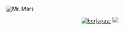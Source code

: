 <img alt="Mr. Mars" src="https://github.com/user-attachments/assets/5cb7d997-d8da-4212-9530-be1ebda99a98"></img>

<p align="center">
  <a href="https://twitter.com/borjapazr" target="blank"><img src="https://img.shields.io/badge/follow-%40borjapazr-000000?logo=x&style=for-the-badge" alt="borjapazr" /></a>
  <a href="https://github.com/borjapazr/borjapazr/issues" target="blank"><img src="https://img.shields.io/badge/Ask%20me-anything-1abc9c.svg?style=for-the-badge&link=https://github.com/borjapazr/borjapazr/issues"/></a>
</p>
